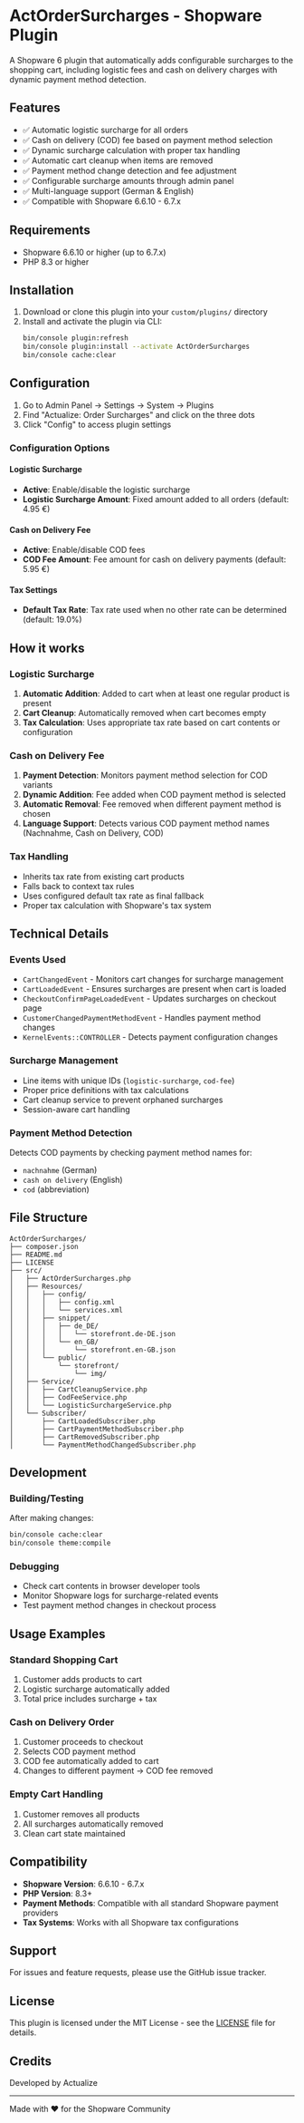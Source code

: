 # ActOrderSurcharges - Shopware Plugin

A Shopware 6 plugin that automatically adds configurable surcharges to the shopping cart, including logistic fees and cash on delivery charges with dynamic payment method detection.

## Features

- ✅ Automatic logistic surcharge for all orders
- ✅ Cash on delivery (COD) fee based on payment method selection
- ✅ Dynamic surcharge calculation with proper tax handling
- ✅ Automatic cart cleanup when items are removed
- ✅ Payment method change detection and fee adjustment
- ✅ Configurable surcharge amounts through admin panel
- ✅ Multi-language support (German & English)
- ✅ Compatible with Shopware 6.6.10 - 6.7.x

## Requirements

- Shopware 6.6.10 or higher (up to 6.7.x)
- PHP 8.3 or higher

## Installation

1. Download or clone this plugin into your `custom/plugins/` directory
2. Install and activate the plugin via CLI:
   ```bash
   bin/console plugin:refresh
   bin/console plugin:install --activate ActOrderSurcharges
   bin/console cache:clear
   ```

## Configuration

1. Go to Admin Panel → Settings → System → Plugins
2. Find "Actualize: Order Surcharges" and click on the three dots
3. Click "Config" to access plugin settings

### Configuration Options

#### Logistic Surcharge
- **Active**: Enable/disable the logistic surcharge
- **Logistic Surcharge Amount**: Fixed amount added to all orders (default: 4.95 €)

#### Cash on Delivery Fee
- **Active**: Enable/disable COD fees
- **COD Fee Amount**: Fee amount for cash on delivery payments (default: 5.95 €)

#### Tax Settings
- **Default Tax Rate**: Tax rate used when no other rate can be determined (default: 19.0%)

## How it works

### Logistic Surcharge
1. **Automatic Addition**: Added to cart when at least one regular product is present
2. **Cart Cleanup**: Automatically removed when cart becomes empty
3. **Tax Calculation**: Uses appropriate tax rate based on cart contents or configuration

### Cash on Delivery Fee
1. **Payment Detection**: Monitors payment method selection for COD variants
2. **Dynamic Addition**: Fee added when COD payment method is selected
3. **Automatic Removal**: Fee removed when different payment method is chosen
4. **Language Support**: Detects various COD payment method names (Nachnahme, Cash on Delivery, COD)

### Tax Handling
- Inherits tax rate from existing cart products
- Falls back to context tax rules
- Uses configured default tax rate as final fallback
- Proper tax calculation with Shopware's tax system

## Technical Details

### Events Used
- `CartChangedEvent` - Monitors cart changes for surcharge management
- `CartLoadedEvent` - Ensures surcharges are present when cart is loaded
- `CheckoutConfirmPageLoadedEvent` - Updates surcharges on checkout page
- `CustomerChangedPaymentMethodEvent` - Handles payment method changes
- `KernelEvents::CONTROLLER` - Detects payment configuration changes

### Surcharge Management
- Line items with unique IDs (`logistic-surcharge`, `cod-fee`)
- Proper price definitions with tax calculations
- Cart cleanup service to prevent orphaned surcharges
- Session-aware cart handling

### Payment Method Detection
Detects COD payments by checking payment method names for:
- `nachnahme` (German)
- `cash on delivery` (English)
- `cod` (abbreviation)

## File Structure

```
ActOrderSurcharges/
├── composer.json
├── README.md
├── LICENSE
├── src/
│   ├── ActOrderSurcharges.php
│   ├── Resources/
│   │   ├── config/
│   │   │   ├── config.xml
│   │   │   └── services.xml
│   │   ├── snippet/
│   │   │   ├── de_DE/
│   │   │   │   └── storefront.de-DE.json
│   │   │   └── en_GB/
│   │   │       └── storefront.en-GB.json
│   │   └── public/
│   │       └── storefront/
│   │           └── img/
│   ├── Service/
│   │   ├── CartCleanupService.php
│   │   ├── CodFeeService.php
│   │   └── LogisticSurchargeService.php
│   └── Subscriber/
│       ├── CartLoadedSubscriber.php
│       ├── CartPaymentMethodSubscriber.php
│       ├── CartRemovedSubscriber.php
│       └── PaymentMethodChangedSubscriber.php
```

## Development

### Building/Testing
After making changes:
```bash
bin/console cache:clear
bin/console theme:compile
```

### Debugging
- Check cart contents in browser developer tools
- Monitor Shopware logs for surcharge-related events
- Test payment method changes in checkout process

## Usage Examples

### Standard Shopping Cart
1. Customer adds products to cart
2. Logistic surcharge automatically added
3. Total price includes surcharge + tax

### Cash on Delivery Order
1. Customer proceeds to checkout
2. Selects COD payment method
3. COD fee automatically added to cart
4. Changes to different payment → COD fee removed

### Empty Cart Handling
1. Customer removes all products
2. All surcharges automatically removed
3. Clean cart state maintained

## Compatibility

- **Shopware Version**: 6.6.10 - 6.7.x
- **PHP Version**: 8.3+
- **Payment Methods**: Compatible with all standard Shopware payment providers
- **Tax Systems**: Works with all Shopware tax configurations

## Support

For issues and feature requests, please use the GitHub issue tracker.

## License

This plugin is licensed under the MIT License - see the [LICENSE](LICENSE) file for details.

## Credits

Developed by Actualize

---

Made with ❤️ for the Shopware Community
